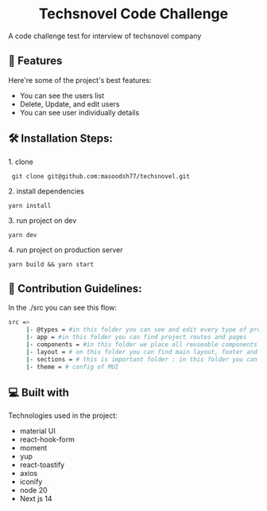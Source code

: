 <h1 align="center" id="title">Techsnovel Code Challenge</h1>

<p id="description">A code challenge test for interview of techsnovel company</p>
    
<h2>🧐 Features</h2>

Here're some of the project's best features:

*   You can see the users list 
*   Delete, Update, and edit users
*   You can see user individually details

<h2>🛠️ Installation Steps:</h2>

<p>1. clone</p>

```
 git clone git@github.com:masoodsh77/techsnovel.git
```

<p>2. install dependencies</p>

```
yarn install
```

<p>3. run project on dev</p>

```
yarn dev
```

<p>4. run project on production server</p>

```
yarn build && yarn start
```


<h2>🍰 Contribution Guidelines:</h2>

In the ./src you can see this flow:

```bash
src =>
     |- @types = #in this folder you can see and edit every type of project
     |- app = #in this folder you can find project routes and pages
     |- components = #in this folder we place all reuseable components
     |- layout = # on this folder you can find main layout, footer and header
     |- sections = # this is important folder : in this folder you can find and edit internal section of pages like : view and components
     |- theme = # config of MUI
```

<h2>💻 Built with</h2>

Technologies used in the project:

*   material UI
*   react-hook-form
*   moment
*   yup
*   react-toastify
*   axios
*   iconify
*   node 20
*   Next js 14